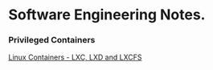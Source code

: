 # Software Engineering Notes.

### Privileged Containers


[Linux Containers - LXC, LXD and LXCFS](https://linuxcontainers.org)

